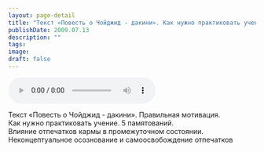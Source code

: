 ```yaml
---
layout: page-detail
title: "Текст «Повесть о Чойджид - дакини». Как нужно практиковать учение"
publishDate: 2009.07.13
description: ""
tags:
image:
draft: false
---
```


<audio title="2009.07.13 - Текст «Повесть о Чойджид - дакини». Как нужно практиковать учение.mp3" src="/upload/iblock/273/27351d8ab022f03c0ebc74db2df6442f.mp3" controls=""></audio>

 Текст «Повесть о Чойджид - дакини». Правильная мотивация.  
 Как нужно практиковать учение. 5 памятований.  
 Влияние отпечатков кармы в промежуточном состоянии.  
 Неконцептуальное осознование и самоосвобождение отпечатков   

  
